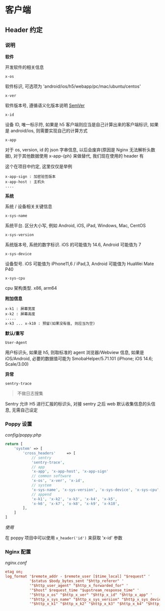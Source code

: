 # 客户端

## Header 约定

### 说明

**软件**

开发软件的相关信息

`x-os`

软件标识, 可选项为 'android/ios/h5/webapp/pc/mac/ubuntu/centos'

`x-ver`

软件版本号, 遵循语义化版本说明 [SemVer](https://semver.org/)

`x-id`

设备 ID, 唯一标示符, 如果是 h5 客户端则应当是自己计算出来的客户端标识, 如果是 android/ios, 则需要实现自己的计算方式

`x-app`

对于 os, version, id 的 json 字串信息, 以后会废弃(原因是 Nginx 无法解析头数据), 对于其他数据使用 x-app-{ph} 来做替代, 我们现在使用的 header 有

这个在项目中约定, 这里仅仅是举例

```
x-app-sign : 加密验签版本
x-app-host : 主机头
....
```

**系统**

系统 / 设备相关关键信息

`x-sys-name`

系统平台. 区分大小写, 例如 Android, iOS, iPad, Windows, Mac, CentOS

`x-sys-version`

系统版本号, 系统的数字标识. iOS 的可能值为 14.6, Android 可能值为 7

`x-sys-device`

设备型号. iOS 可能值为 iPhone11,6 / iPad,3, Android 可能值为 HuaWei Mate P40

`x-sys-cpu`

cpu 架构类型. x86, arm64

**附加信息**

```
x-k1 : 屏幕宽度
x-k2 : 屏幕高度
.....
x-k3 ... x-k10 : 预留(如果没有值, 则应当为空)
```

**默认/重写**

`User-Agent`

用户标识头, 如果是 h5, 则取标准的 agent 浏览器/Webview 信息, 如果是 iOS/Android, 必要的数据值可能为 SmobaHelper/5.71.101 (iPhone; iOS 14.6; Scale/3.00)

**异常**

`sentry-trace`

> 不做日志搜集

Sentry 允许 H5 进行汇报的标识头, 对接 sentry 之后 web 默认收集信息的头信息, 无需自己设定

### Poppy 设置

_config/poppy.php_

```php
return [
    'system' => [
        'cross_headers'     => [
            // sentry
            'sentry-trace',
            // app
            'x-app', 'x-app-host', 'x-app-sign'
            // common software
            'x-os', 'x-ver', 'x-id',
            // system
            'x-sys-name', 'x-sys-version', 'x-sys-device', 'x-sys-cpu',
            // append
            'x-k1', 'x-k2', 'x-k3', 'x-k4', 'x-k5',
            'x-k6', 'x-k7', 'x-k8', 'x-k9', 'x-k10',
        ],
    ]
]
```

_使用_

在 poppy 项目中可以使用 `x_header('id')` 来获取 'x-id' 参数

### Nginx 配置

_nginx.conf_

```conf
etag on;
log_format '$remote_addr - $remote_user [$time_local] "$request" '
           '$status $body_bytes_sent "$http_referer" '
           '"$http_user_agent" "$http_x_forwarded_for" '
           '"$host" $request_time "$upstream_response_time" '
           '"$http_x_os" "$http_x_ver" "$http_x_id" "$http_x_app" '
           '"$http_x_sys_name" "$http_x_sys_version" "$http_x_sys_device" "$http_x_sys_cpu" '
           '"$http_x_k1" "$http_x_k2" "$http_x_k3" "$http_x_k4" "$http_x_k5" "$http_x_k6" "$http_x_k7" "$http_x_k8" "$http_x_k9" "$http_x_k10" ';
```
